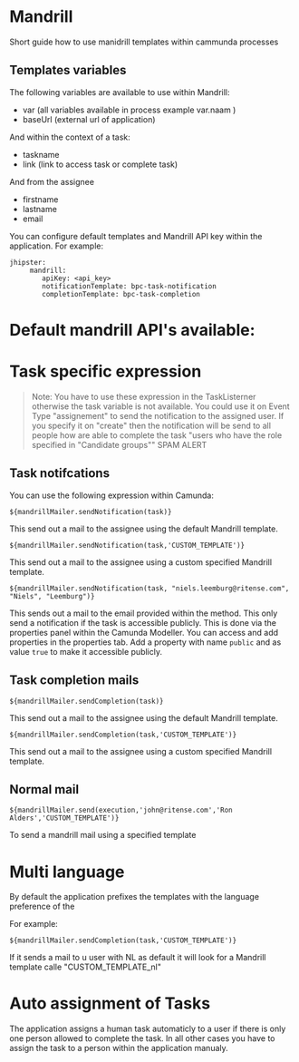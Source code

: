 # Mandrill
Short guide how to use manidrill templates within cammunda processes

## Templates variables
The following variables are available to use within Mandrill:

- var (all variables available in process example var.naam )
- baseUrl (external url of application)

And within the context of a task:

- taskname
- link (link to access task or complete task)

And from the assignee

- firstname
- lastname
- email

You can configure default templates and Mandrill API key within the application.
For example:
```
jhipster:
     mandrill:
        apiKey: <api_key>
        notificationTemplate: bpc-task-notification
        completionTemplate: bpc-task-completion
```

# Default mandrill API's available:


# Task specific expression

> Note:
> You have to use these expression in the TaskListerner otherwise the task variable is not available. You could use it on Event Type "assignement"
> to send the notification to the assigned user. If you specify it on "create" then the notification will be send
> to all people how are able to complete the task "users who have the role specified in "Candidate groups"" SPAM ALERT


## Task notifcations
You can use the following expression within Camunda:

```
${mandrillMailer.sendNotification(task)}
```

This send out a mail to the assignee using the default Mandrill template.

```
${mandrillMailer.sendNotification(task,'CUSTOM_TEMPLATE')}
```

This send out a mail to the assignee using a custom specified Mandrill template.

``` 
${mandrillMailer.sendNotification(task, "niels.leemburg@ritense.com", "Niels", "Leemburg")}
```

This sends out a mail to the email provided within the method. This only send a
notification if the task is accessible publicly. This is done via the properties
panel within the Camunda Modeller. You can access and add properties in the 
properties tab. Add a property with name `public` and as value `true` to make it accessible publicly.




## Task completion mails

```
${mandrillMailer.sendCompletion(task)}
```

This send out a mail to the assignee using the default Mandrill template.

```
${mandrillMailer.sendCompletion(task,'CUSTOM_TEMPLATE')}
```

This send out a mail to the assignee using a custom specified Mandrill template.

## Normal mail

```
${mandrillMailer.send(execution,'john@ritense.com','Ron Alders','CUSTOM_TEMPLATE')}
```

To send a mandrill mail using a specified template


# Multi language
By default the application prefixes the templates with the language preference of the

For example:

```
${mandrillMailer.sendCompletion(task,'CUSTOM_TEMPLATE')}
```

If it sends a mail to u user with NL as default it will look for a Mandrill template calle "CUSTOM_TEMPLATE_nl"



# Auto assignment of Tasks
 The application assigns a human task automaticly to a user if there is only one person allowed to complete the task. In all other cases you have to
 assign the task to a person within the application manualy.




